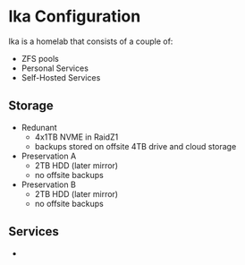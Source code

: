# Ika Configuration

Ika is a homelab that consists of a couple of: 

- ZFS pools
- Personal Services
- Self-Hosted Services

## Storage

- Redunant
  - 4x1TB NVME in RaidZ1
  - backups stored on offsite 4TB drive and cloud storage
- Preservation A
  - 2TB HDD (later mirror)
  - no offsite backups
- Preservation B
  - 2TB HDD (later mirror)
  - no offsite backups

## Services

-

